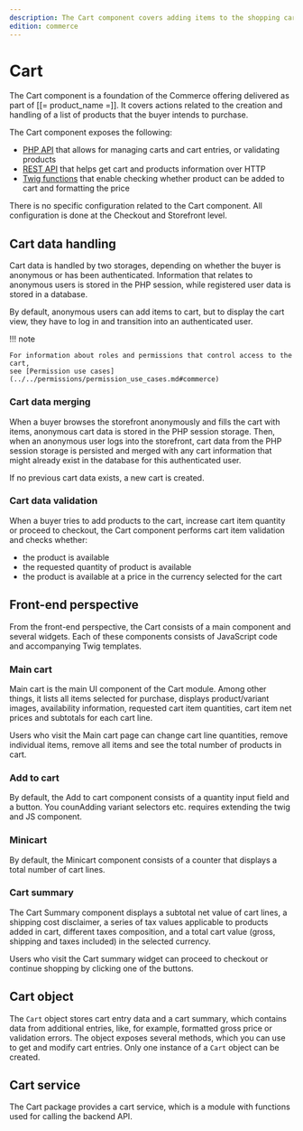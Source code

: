 ```yaml
---
description: The Cart component covers adding items to the shopping cart, as well as previewing and modifying the cart information.
edition: commerce
---
```


# Cart

The Cart component is a foundation of the Commerce offering delivered as part 
of [[= product_name =]].
It covers actions related to the creation and handling of a list of products 
that the buyer intends to purchase.


The Cart component exposes the following:

- [PHP API](cart_api.md) that allows for managing carts and cart entries, or validating products
- [REST API](../../api/rest_api/rest_api_reference/rest_api_reference.html#managing-ecommerce-carts) that helps get cart and products information over HTTP
- [Twig functions](../../templating/twig_function_reference/cart_twig_functions.md) that enable checking whether product can be added to cart and formatting the price

There is no specific configuration related to the Cart component.
All configuration is done at the Checkout and Storefront level.

## Cart data handling

Cart data is handled by two storages, depending on whether the buyer is anonymous 
or has been authenticated.
Information that relates to anonymous users is stored in the PHP session, while 
registered user data is stored in a database.

By default, anonymous users can add items to cart, but to display the cart view, 
they have to log in and transition into an authenticated user.

!!! note 

    For information about roles and permissions that control access to the cart, 
    see [Permission use cases](../../permissions/permission_use_cases.md#commerce)

### Cart data merging

When a buyer browses the storefront anonymously and fills the cart with items, 
anonymous cart data is stored in the PHP session storage.
Then, when an anonymous user logs into the storefront, cart data from the PHP session 
storage is persisted and merged with any cart information that might already exist in the database for this authenticated user.

If no previous cart data exists, a new cart is created.

### Cart data validation

When a buyer tries to add products to the cart, increase cart item quantity or proceed to checkout, the Cart component performs cart item validation and checks whether:

- the product is available 
- the requested quantity of product is available 
- the product is available at a price in the currency selected for the cart 

## Front-end perspective

From the front-end perspective, the Cart consists of a main component 
and several widgets.
Each of these components consists of JavaScript code and accompanying Twig templates.

### Main cart

Main cart is the main UI component of the Cart module.
Among other things, it lists all items selected for purchase, displays 
product/variant images, availability information, requested cart item quantities, 
cart item net prices and subtotals for each cart line. 

Users who visit the Main cart page can change cart line quantities, remove individual items, remove all items and see the total number of products in cart.

### Add to cart

By default, the Add to cart component consists of a quantity input field and a button.
You counAdding variant selectors etc. requires extending the twig and JS component.

### Minicart

By default, the Minicart component consists of a counter that displays a total number of cart lines.

### Cart summary 

The Cart Summary component displays a subtotal net value of cart lines, a shipping 
cost disclaimer, a series of tax values applicable to products 
added in cart, different taxes composition, and a total cart value (gross, shipping 
  and taxes included) in the selected currency.

Users who visit the Cart summary widget can proceed to checkout or continue shopping 
by clicking one of the buttons.

## Cart object

The `Cart` object stores cart entry data and a cart summary, which contains data from additional entries, like, for example, formatted gross price or validation errors.
The object exposes several methods, which you can use to get and modify cart entries.
Only one instance of a `Cart` object can be created.

## Cart service 

The Cart package provides a cart service, which is a module with functions used for calling the backend API. 
